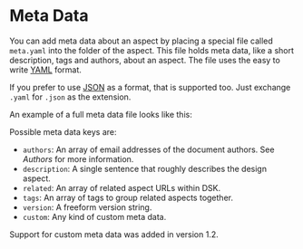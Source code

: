 # Meta Data

You can add meta data about an aspect by placing  a special file called `meta.yaml` into the folder of the aspect. This file holds meta data, like a short description, tags and authors, about an aspect. The file uses the easy to write [YAML](https://www.youtube.com/watch?v=W3tQPk8DNbk)  format.

<Banner title="Note" type="important">If you prefer to use  <a href="https://www.json.org/">JSON</a> as a format, that is supported too. Just exchange <code>.yaml</code> for <code>.json</code> as the extension.</Banner>

An example of a full meta data file looks like this:

<CodeBlock title="meta.yaml" language="yaml">
<script>
authors:
  - christoph@atelierdisko.de
  - mariuswilms@mailbox.org

description: >
  This is a very very very fancy component. Lorem ipsum dolor sit amet,
  sadipscing elitr, sed diam nonumy eirmod tempor invidunt ut labore
  magna aliquyam erat, sed diam voluptua.

related:
  - DataEntry/Dropdown

tags:  
  - priority/1
  - release/0.1
  - progress/draft

version: 1.2.3

custom:
  - synonyms:
    - Input
    - Text Field
  - platform: iOS
</script>
</CodeBlock>

Possible meta data keys are:
* `authors`: An array of email addresses of the document authors. See _Authors_ for more information.
* `description`: A single sentence that roughly describes the design aspect.
* `related`: An array of related aspect URLs within DSK.
* `tags`: An array of tags to group related aspects together.
* `version`: A freeform version string.
* `custom`: Any kind of custom meta data.

<Banner title="Version Feature">
 Support for custom meta data was added in version 1.2.
</Banner>
